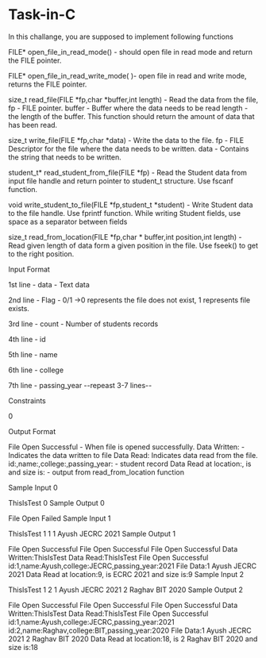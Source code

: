 # Task-in-C


In this challange, you are supposed to implement following functions

FILE* open_file_in_read_mode() - should open file in read mode and return the FILE pointer.

FILE* open_file_in_read_write_mode( )- open file in read and write mode, returns the FILE pointer.

size_t read_file(FILE *fp,char *buffer,int length) - Read the data from the file, fp - FILE pointer. buffer - Buffer where the data needs to be read length - the length of the buffer. This function should return the amount of data that has been read.

size_t write_file(FILE *fp,char *data) - Write the data to the file. fp - FILE Descriptor for the file where the data needs to be written. data - Contains the string that needs to be written.

student_t* read_student_from_file(FILE *fp) - Read the Student data from input file handle and return pointer to student_t structure. Use fscanf function.

void write_student_to_file(FILE *fp,student_t *student) - Write Student data to the file handle. Use fprintf function. While writing Student fields, use space as a separator between fields

size_t read_from_location(FILE *fp,char * buffer,int position,int length) - Read given length of data form a given position in the file. Use fseek() to get to the right position.

Input Format

1st line - data - Text data

2nd line - Flag - 0/1 ->0 represents the file does not exist, 1 represents file exists.

3rd line - count - Number of students records

4th line - id

5th line - name

6th line - college

7th line - passing_year --repeast 3-7 lines--

Constraints

0

Output Format

File Open Successful - When file is opened successfully. Data Written: - Indicates the data written to file Data Read: Indicates data read from the file. id:,name:,college:,passing_year: - student record Data Read at location:, is and size is: - output from read_from_location function

Sample Input 0

ThisIsTest
0
Sample Output 0

File Open Failed
Sample Input 1

ThisIsTest
1
1
1
Ayush
JECRC
2021
Sample Output 1

File Open Successful
File Open Successful
File Open Successful
Data Written:ThisIsTest
Data Read:ThisIsTest
File Open Successful
id:1,name:Ayush,college:JECRC,passing_year:2021
File Data:1 Ayush JECRC 2021 
Data Read at location:9, is ECRC 2021 and size is:9
Sample Input 2

ThisIsTest
1
2
1
Ayush
JECRC
2021
2
Raghav
BIT
2020
Sample Output 2

File Open Successful
File Open Successful
File Open Successful
Data Written:ThisIsTest
Data Read:ThisIsTest
File Open Successful
id:1,name:Ayush,college:JECRC,passing_year:2021
id:2,name:Raghav,college:BIT,passing_year:2020
File Data:1 Ayush JECRC 2021 2 Raghav BIT 2020 
Data Read at location:18, is  2 Raghav BIT 2020 and size is:18

